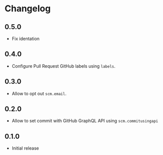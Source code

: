 # Changelog

## 0.5.0

* Fix identation

## 0.4.0

* Configure Pull Request GitHub labels using `labels`.

## 0.3.0

* Allow to opt out `scm.email`.

## 0.2.0

  * Allow to set commit with GitHub GraphQL API using `scm.commitusingapi`

## 0.1.0

  * Initial release
